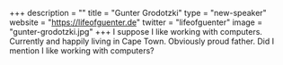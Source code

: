 +++
description = ""
title = "Gunter Grodotzki"
type = "new-speaker"
website = "https://lifeofguenter.de"
twitter = "lifeofguenter"
image = "gunter-grodotzki.jpg"
+++
I suppose I like working with computers. Currently and happily living in Cape Town. Obviously proud father. Did I mention I like working with computers?